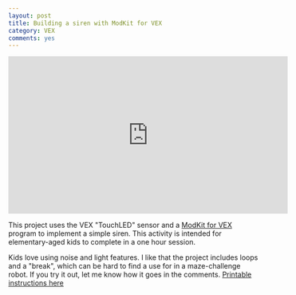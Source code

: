 ```yaml
---
layout: post
title: Building a siren with ModKit for VEX
category: VEX
comments: yes
---
```


<iframe width="560" height="315" src="https://www.youtube.com/embed/5pTx6hMCIFg" frameborder="0" allowfullscreen></iframe>

This project uses the VEX &quot;TouchLED&quot; sensor and a [ModKit for VEX](https://www.modkit.com/vex/editor)
program to implement a simple siren.
This activity is intended for elementary-aged kids to complete in a one hour session.
<!--more-->

Kids love using noise and light features.
I like that the project includes loops and a &quot;break&quot;, which can be hard to
find a use for in a maze-challenge robot.
If you try it out, let me know how it goes in the comments.
[Printable instructions here](https://docs.google.com/document/d/1CnXGt_baWM4QzmE8hGbiiGgYPiXDfDez3zm5mp90GNE/pub)
